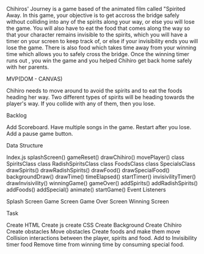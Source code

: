 Chihiros' Journey is a game based of the animated film called "Spirited Away.
In this game, your objective is to get accross the bridge safely without colliding
into any of the spirits along your way, or else you will lose the game. You will also have to eat the food that comes along the way so that your character remains invisible to the spirits, which you will have a timer on your screen to keep track of, or else if your invisibility ends you will lose the game. There is also food which takes time away from your winning time which allows you to safely cross the bridge. Once the winning timer runs out , you win the game and you helped Chihiro get back home safely with her parents.

MVP(DOM - CANVAS)

Chihiro needs to move around to avoid the spirits and to eat the foods heading her way.
Two different types of spirits will be heading towards the player's way.
If you collide with any of them, then you lose.


Backlog

Add Scoreboard.
Have multiple songs in the game.
Restart after you lose.
Add a pause game button.

Data Structure

Index.js
splashScreen()
gameReset()
drawChihiro()
movePlayer()
class SpiritsClass
class RadishSpiritsClass
class FoodsClass
class SpecialsClass
drawSpirits()
drawRadishSpirits()
drawFood()
drawSpecialFood()
backgroundDraw()
drawTime()
timeElapsed()
startTimer()
invisivilityTimer()
drawInvisivility()
winningGame()
gameOver()
addSpirits()
addRadishSpirits()
addFoods()
addSpecial()
animate()
startGame()
Event Listeners


Splash Screen
Game Screen
Game Over Screen
Winning Screen

Task

Create HTML
Create js
create CSS
Create Background
Create Chihiro
Create obstacles
Move obstacles
Create foods and make them move
Collision interactions between the player,  spirits and food.
Add to Invisibility timer food
Remove time from winning time by consuming special food.

